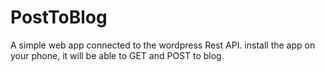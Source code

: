 # PostToBlog
A simple web app connected to the wordpress Rest API. install the app on your phone, it will be able to GET and POST to blog. 
